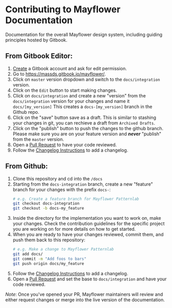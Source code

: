 Contributing to Mayflower Documentation
=========================

Documentation for the overall Mayflower design system, including guiding principles hosted by Gitbook. 


From Gitbook Editor:
------------------------------------

1. [Create](https://www.gitbook.com/join) a Gitbook account and ask for edit permission.
2. Go to https://massds.gitbook.io/mayflower/.
3. Click on `master` version dropdown and switch to the `docs/integration` version.
4. Click on the `Edit` button to start making changes.
5. Click on `docs/integration` and create a new "version" from the `docs/integration` version for your changes and name it `docs/[my_version]`
This creates a `docs-[my_version]` branch in the Github repo.
6. Click on the "save" button save as a draft. This is similar to stashing your changes in git, you can rechieve a draft from `Archived Drafts`.
7. Click on the "publish" button to push the changes to the github branch. Please make sure you are on your feature version and ***never*** "publish" from the `master` version.
8. Open a [Pull Request](/compare) to have your code reviewed.
9. Follow the [Changelog Instructions](../for-developer/change-log-instructions.md) to add a changelog.

From Github:
------------------------------------

1. Clone this repository and cd into the `/docs`
2. Starting from the `docs-integration` branch, create a new "feature" branch for your changes with the prefix `docs-`:
    ```bash
    # e.g. Create a feature branch for Mayflower Patternlab
    git checkout docs-integration
    git checkout -b docs-my_feature
    ```
3. Inside the directory for the implementation you want to work on, make your changes.  Check the contribution guidelines for the specific project you are working on for more details on how to get started.
4. When you are ready to have your changes reviewed, commit them, and push them back to this repository:
    ```bash
    # e.g. Make a change to Mayflower Patternlab
    git add docs/
    git commit -m "Add foos to bars"
    git push origin docs/my_feature
    ```
5. Follow the [Changelog Instructions](../for-developer/change-log-instructions.md) to add a changelog.
6. Open a [Pull Request](/compare) and set the base to `docs/integration` and have your code reviewed.


_Note_: Once you've opened your PR, Mayflower maintainers will review and either request changes or merge into the live version of the documentation.
